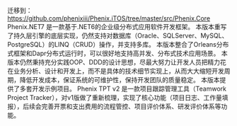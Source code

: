 迁移到：https://github.com/phenixiii/Phenix.iTOS/tree/master/src/Phenix.Core
Phenix.NET7 是一款基于.NET6的企业级分布式应用软件开发框架。
本版本重写了持久层引擎的底层实现，仍然支持对数据库（Oracle、SQLServer、MySQL、PostgreSQL）的LINQ（CRUD）操作，并支持多库。
本版本整合了Orleans分布式框架和Dapr分布式运行时，可以很好地支持高并发、分布式技术应用场景。
本版本仍然秉持充分实践OOP、DDD的设计思想，尽最大努力让开发人员把精力花在业务分析、设计和开发上，而不是具体的技术细节实现上，从而大大缩短开发周期，降低开发成本，保证系统的可维护性，保持开发团队的质量稳定。
本版本提供了多套开发示例项目。
Phenix TPT v2 是一款项目跟踪管理工具（Teamwork Project Tracker），对v1版做了重新梳理，实现了核心功能（项目日志、工作量填报），后续会完善开票和支出费用的流程管控、项目评价体系、研发评价体系等功能。

